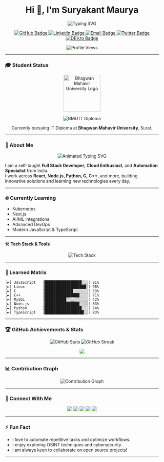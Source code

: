 <h1 align="center">Hi 👋, I'm Suryakant Maurya</h1>

<p align="center">
    <img src="https://readme-typing-svg.herokuapp.com?font=matrix&size=28&duration=3000&color=00FF00&center=true&vCenter=true&lines=Full+Stack+Developer;Cloud+Enthusiast;DevOps+Learner;OSINT+Explorer" alt="Typing SVG" />
</p>

<p align="center">
    <a href="https://github.com/mauryasuryakant">
        <img src="https://img.shields.io/badge/GitHub-mauryasuryakant-171515?logo=github&style=for-the-badge&color=black" alt="GitHub Badge"/>
    </a>
    <a href="https://www.linkedin.com/in/suryakant-maurya-b3b879385/">
        <img src="https://img.shields.io/badge/LinkedIn-Suryakant%20Maurya-blue?logo=linkedin&style=for-the-badge&color=black" alt="LinkedIn Badge"/>
    </a>
    <!-- <a href="mailto:mauryasuryakant99@gmail.com">
        <img src="https://img.shields.io/badge/Email-mauryasuryakant99@gmail.com-red?style=for-the-badge&color=black" alt="Email Badge"/>
    </a>  --><a href="mailto:mauryasuryakant99@gmail.com">
    <img src="https://img.shields.io/badge/Email-mauryasuryakant99@gmail.com-red?style=for-the-badge&color=black" alt="Email Badge"/>
</a>
    <a href="https://twitter.com/suryakant995647">
        <img src="https://img.shields.io/badge/Twitter-@suryakant995647-1DA1F2?logo=twitter&style=for-the-badge&color=black" alt="Twitter Badge"/>
    </a>
    <a href="https://dev.to/mauryasuryakant">
        <img src="https://img.shields.io/badge/DEV.to-mauryasuryakant-black?logo=dev.to&style=for-the-badge&color=black" alt="DEV.to Badge"/>
    </a>
</p>

<p align="center">
    <img src="https://komarev.com/ghpvc/?username=mauryasuryakant&style=for-the-badge" alt="Profile Views" />
</p>

---

### 🎓 Student Status

<p align="center">
    <img src="https://bmusurat.ac.in/bmu_website_static/static/images/bmu_logo.webp" alt="Bhagwan Mahavir University Logo" width="120" />
</p>
<p align="center">
    <img src="https://img.shields.io/badge/Bhagwan%20Mahavir%20University-IT%20Diploma-blue?style=for-the-badge&logo=google-scholar&logoColor=white&color=black" alt="BMU IT Diploma"/>
</p>
<p align="center">
    Currently pursuing IT Diploma at <b>Bhagwan Mahavir University</b>, Surat.
</p>

---

### 🌟 About Me

<div align="center">
    <img src="https://readme-typing-svg.herokuapp.com?font=Source+Code+Pro&size=24&duration=3500&pause=99999999&color=00FF00&center=true&vCenter=true&multiline=true&width=700&lines=👋+Hey!+I'm+Suryakant.;" alt="Animated Typing SVG">
</div>

I am a self-taught **Full Stack Developer**, **Cloud Enthusiast**, and **Automation Specialist** from India.  
I work across **React, Node.js, Python, C, C++**, and more, building innovative solutions and learning new technologies every day.

---

### 🔥 Currently Learning

- Kubernetes
- Next.js
- AI/ML integrations
- Advanced DevOps
- Modern JavaScript & TypeScript

---

🛠️ **Tech Stack & Tools**

<p align="center">
    <img src="https://skillicons.dev/icons?i=react,nodejs,python,c,cpp,js,linux,bash,mysql,git,github,typescript,docker,nextjs,tailwind" alt="Tech Stack" />
</p>
</p>

---

### 🧠 Learned Matrix
```text
[►] JavaScript   [█████████████████░░░] 81%
[►] Linux        [███████████████████░] 98%
[►] C            [█████████████░░░░░░░] 53%
[►] C++          [████████████████░░░░] 71%
[►] MySQL        [██████████░░░░░░░░░░] 42%
[►] Node.js      [████████████████░░░░] 83%
[►] Python       [█████████████████░░░] 74%
[►] TypeScript   [██████████████████░░] 83%
```

---

### 🏆 GitHub Achievements & Stats

<p align="center">
    <img src="[https://github-readme-stats.vercel.app/api?username=mauryasuryakant&show_icons=true&theme=highcontrast](https://github-readme-stats.vercel.app/api?username=mauryasuryakant&show_icons=true&theme=highcontrast&include_all_commits=true&count_private=true&cache_seconds=1&v=20251021T170000)" alt="GitHub Stats" />
    <img src="https://github-readme-streak-stats.herokuapp.com/?user=mauryasuryakant&theme=highcontrast" alt="GitHub Streak" />
</p>

<p align="center">
    <img src="https://github-profile-trophy.vercel.app/?username=mauryasuryakant&theme=darkhub&no-frame=true&column=4&margin-w=15&margin-h=15&bg_color=000000&title_color=00FF00&no-bg=true"/>
</p>

---

### 📊 Contribution Graph

<p align="center">
    <img src="https://github-readme-activity-graph.vercel.app/graph?username=mauryasuryakant&bg_color=000000&color=00FF00&line=00FF00&point=00FF00&area=true&hide_border=true" alt="Contribution Graph" />
</p>

---

### 💬 Connect With Me

<p align="center">
    <a href="https://www.linkedin.com/in/suryakant-maurya-b3b879385/"><img src="https://img.shields.io/badge/LinkedIn-blue?logo=linkedin&style=for-the-badge" /></a>
    <a href="mailto:mauryasuryakant99@gmail.com"><img src="https://img.shields.io/badge/Gmail-red?logo=gmail&style=for-the-badge" /></a>
    <a href="https://twitter.com/suryakant995647"><img src="https://img.shields.io/badge/Twitter-1DA1F2?logo=twitter&style=for-the-badge" /></a>
    <a href="https://dev.to/mauryasuryakant"><img src="https://img.shields.io/badge/DEV.to-black?logo=dev.to&style=for-the-badge" /></a>
    <a href="https://github.com/mauryasuryakant"><img src="https://img.shields.io/badge/GitHub-171515?logo=github&style=for-the-badge" /></a>
</p>

---

### ⚡ Fun Fact

- I love to automate repetitive tasks and optimize workflows.
- I enjoy exploring OSINT techniques and cybersecurity.
- I am always keen to collaborate on open source projects!

---
